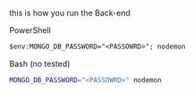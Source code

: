 this is how you run the Back-end


PowerShell
```ps
$env:MONGO_DB_PASSWORD="<PASSOWRD>"; nodemon
```

Bash (no tested)
```bash
MONGO_DB_PASSWORD="<PASSOWRD>" nodemon
```